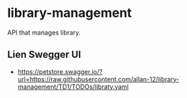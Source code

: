 # library-management
API that manages library.

## Lien Swegger UI
   - https://petstore.swagger.io/?url=https://raw.githubusercontent.com/allan-12/library-management/TD1/TODOs/libraty.yaml
